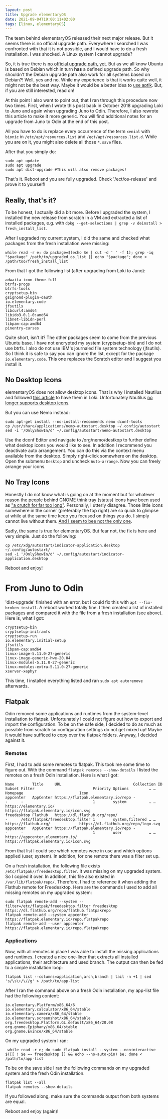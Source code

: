 ```yaml
---
layout: post
title: Upgrade elementaryOS
date: 2021-09-04T19:00:11+02:00
tags: [linux, elementaryOS]
---
```


The team behind elementaryOS released their next major release. But it seems there is no official upgrade path. Everywhere I searched I was confronted with that it is not possible, and I would have to do a fresh installation. I was shocked. A Linux system I cannot upgrade?

So, it is true there is [no official upgrade path, yet](https://github.com/orgs/elementary/projects/20). But as we all know Ubuntu is based on Debian which in turn __has__ a defined upgrade path. So why shouldn't the Debian upgrade path also work for all systems based on Debian?! Well, yes and no. While my experience is that it works quite well, it might not be the best way. Maybe it would be a better idea to [use aptik](https://github.com/elementary/wingpanel-indicator-notifications/issues/57#issuecomment-437696278). But, if you are still interested, read on!

At this point I also want to point out, that I ran through this procedure now two times. First, when I wrote this post back in October 2018 upgrading Loki to Juno and again when upgrading Juno to Odin. Therefore, I also rewrote this article to make it more generic. You will find additional notes for an upgrade from Juno to Odin at the end of this post. 

All you have to do is replace every occurrence of the term `xenial` with `bionic` in `/etc/apt/resources.list` and `/ect/apt/resources.list.d`. While you are on it, you might also delete all those `*.save` files.

After that you simply do:
  
    sudo apt update
    sudo apt upgrade
    sudo apt dist-upgrade #This will also remove packages!
    
That's it. Reboot and you are fully upgraded. Check '/ect/os-release' and prove it to yourself!


## Really, that's it?

To be honest, I actually did a bit more. Before I upgraded the system, I installed the new release from scratch in a VM and  extracted a list of installed packages, e.g. with `dpkg --get-selections | grep -v deinstall > fresh_install_list`.

After I upgraded my current system, I did the same and checked what packages from the fresh installation were missing:

    while read -r e; do package=$(echo $e | cut -d ' ' -f 1); grep -iq "$package" /path/to/upgraded_os_list || echo "$package"; done < /path/too/fresh_install_list
    

From that I got the following list (after upgrading from Loki to Juno):

    adwaita-icon-theme-full
    btrfs-progs
    btrfs-tools
    cryptsetup-bin
    gsignond-plugin-oauth
    io.elementary.code
    jfsutils
    libcurl4:amd64
    libido3-0.1-0:amd64
    libnet-libidn-perl
    libpam-cap:amd64
    pinentry-curses
    
Quite short, isn't it? The other packages seem to come from the previous Ubuntu base. I have not encrypted my system (cryptsetup-bin) and I do not use btrfs. I also do not use IBM's journaled file system technology (jfsutils). So I think it is safe to say you can ignore the list, except for the package `io.elementary.code`. This one replaces the Scratch editor and I suggest you install it.


## No Desktop Icons

elementaryOS does not allow desktop icons. That is why I installed Nautilus and followed [this article](https://elementaryos.stackexchange.com/questions/3856/how-to-enable-desktop-icons-and-right-click-in-elementary-os-freya) to have them in Loki. Unfortunately Nautilus [no longer supports desktop icons](https://csorianognome.wordpress.com/2018/08/22/desktop-icons-goes-beta/).

But you can use Nemo instead:

    sudo apt-get install --no-install-recommends nemo dconf-tools
    cp /usr/share/applications/nemo-autostart.desktop ~/.config/autostart
    sed -i '/OnlyShowIn/d' ~/.config/autostart/nemo-autostart.desktop
    
Use the dconf Editor and navigate to /org/nemo/destkop to further define what desktop icons you would like to see. In addition I recommend you deactivate auto arrangement. You can do this via the context menu available from the desktop. Simply right-click somewhere on the desktop. Open the submenu `Desktop` and  uncheck `Auto-arrange`. Now you can freely arrange your icons.


## No Tray Icons

Honestly I do not know what is going on at the moment but for whatever reason the people behind GNOME think tray (status) icons have been used as ["a crutch for far too long"](https://blogs.gnome.org/aday/2017/08/31/status-icons-and-gnome/). Personally, I utterly disagree. Those little icons somewhere in the corner (preferably the top right) are so quick to glimpse at while at the same time keep you focused on things you do. I simply cannot live without them. [And I seem to bee not the only one](https://www.reddit.com/r/gnome/comments/7x7qc6/by_what_logic_was_system_tray_removed/).

Sadly, the same is true for elementaryOS. But fear not, the fix is here and very simple. Just do the following:

    cp /etc/xdg/autostart/indicator-application.desktop ~/.config/autostart/
    sed -i '/OnlyShowIn/d' ~/.config/autostart/indicator-application.desktop
    
Reboot and enjoy!

# From Juno to Odin

'dist-upgrade' finished with an error, but I could fix this with `apt --fix-broken install`. A reboot worked totally fine. I then created a list of installed packages and compared it with the file from a fresh installation (see above). Here is, what I got:
    
    cryptsetup-bin
    cryptsetup-initramfs
    cryptsetup-run
    io.elementary.initial-setup
    jfsutils
    libpam-cap:amd64
    linux-image-5.11.0-27-generic
    linux-image-generic-hwe-20.04
    linux-modules-5.11.0-27-generic
    linux-modules-extra-5.11.0-27-generic
    xserver-xephyr

This time, I installed everything listed and ran `sudo apt autoremove` afterwards.

## Flatpak

Odin removed some applications and runtimes from the system-level installation to flatpak. Unfortunately I could not figure out how to export and import the configuration. To be on the safe side, I decided to do as much as possible from scratch so configuration settings do not get mixed up! Maybe it would have sufficed to copy over the flatpak folders. Anyway, I decided against it.

### Remotes

First, I had to add some remotes to flatpak. This took me some time to figure out. With the command `flatpak remotes --show-details` I listed the remotes on a fresh Odin installation. Here is what I got:

    Name        Title     URL                                Collection ID Subset Filter                          Priority Options         … … Homepage                         Icon
    appcenter   AppCenter https://flatpak.elementary.io/repo -             -      -                               1        system          … … https://elementary.io/           https://flatpak.elementary.io/icon.svg
    freedesktop Flathub   https://dl.flathub.org/repo/       -             -      /etc/flatpak/freedesktop.filter 1        system,filtered … … https://flathub.org/             https://dl.flathub.org/repo/logo.svg
    appcenter   AppCenter https://flatpak.elementary.io/repo -             -      -                               1        user            … … https://appcenter.elementary.io/ https://flatpak.elementary.io/icon.svg

From that list I could see which remotes were in use and which options applied (user, system). In addition, for one remote there was a filter set up. 

On a fresh installation, the following file exists `/etc/flatpak//freedesktop.filter`. It was missing on my upgraded system. So I copied it over. In addition, this file also existed in `/var/lib/flatpak/repo/`. Therefore, I had to reference it when adding the Flathub remote for Freedesktop. Here are the commands I used to add all missing remotes on my upgraded system:

    sudo flatpak remote-add --system --filter=/etc/flatpak/freedesktop.filter freedesktop https://dl.flathub.org/repo/flathub.flatpakrepo
    flatpak remote-add --system appcenter https://flatpak.elementary.io/repo.flatpakrepo
    flatpak remote-add --user appcenter https://flatpak.elementary.io/repo.flatpakrepo

### Applications

Now, with all remotes in place I was able to install the missing applications and runtimes. I created a nice one-liner that extracts all installed applications, their architecture and used branch. The output can then be fed to a simple installation loop:

    flatpak list --columns=application,arch,branch | tail -n +1 | sed 's/\s\+/\//g' > /path/to/app-list

After I ran the command above on a fresh Odin installation, my app-list file had the following content:

    io.elementary.Platform/x86_64/6
    io.elementary.calculator/x86_64/stable
    io.elementary.camera/x86_64/stable
    io.elementary.screenshot/x86_64/stable
    org.freedesktop.Platform.GL.default/x86_64/20.08
    org.gnome.Epiphany/x86_64/stable
    org.gnome.Evince/x86_64/stable

On my upgraded system I ran:

     while read -r e; do sudo flatpak install --system --noninteractive $([[ ! $e =~ freedesktop ]] && echo --no-auto-pin) $e; done < /path/to/app-list

To be on the save side I ran the following commands on my upgraded system and the fresh Odin installation.

    flatpak list --all
    flatpak remotes --show-details

If you followed along, make sure the commands output from both systems are equal.

Reboot and enjoy (again)!
